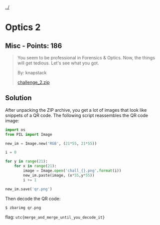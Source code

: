 [../](../../)

# Optics 2

## Misc - Points: 186

> You seem to be professional in Forensics & Optics. Now, the things will get tedious. Let's see what you got.
>
> 
>
> By: knapstack
>
> [challenge_2.zip](challenge_2.zip)
>

## Solution

After unpacking the ZIP archive, you get a lot of images that look like snippets of a QR code. The following script reassembles the QR code image:

```python
import os
from PIL import Image

new_im = Image.new('RGB', (21*55, 21*55))

i = 0

for y in range(21):
	for x in range(21):
		image = Image.open('chall_{}.png'.format(i))
		new_im.paste(image, (x*55,y*55))
		i += 1

new_im.save('qr.png')
```

Then decode the QR code:

	$ zbarimg qr.png

flag: `utc{merge_and_merge_until_you_decode_it}`